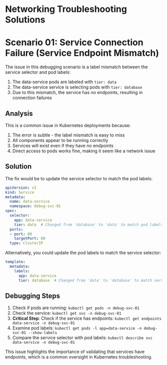 # Networking Troubleshooting Solutions

# Scenario 01: Service Connection Failure (Service Endpoint Mismatch)

The issue in this debugging scenario is a label mismatch between the service selector and pod labels:

1. The data-service pods are labeled with `tier: data`
2. The data-service service is selecting pods with `tier: database`
3. Due to this mismatch, the service has no endpoints, resulting in connection failures

## Analysis

This is a common issue in Kubernetes deployments because:

1. The error is subtle - the label mismatch is easy to miss
2. All components appear to be running correctly
3. Services will exist even if they have no endpoints
4. Direct access to pods works fine, making it seem like a network issue

## Solution

The fix would be to update the service selector to match the pod labels:

```yaml
apiVersion: v1
kind: Service
metadata:
  name: data-service
  namespace: debug-svc-01
spec:
  selector:
    app: data-service
    tier: data  # Changed from 'database' to 'data' to match pod labels
  ports:
  - port: 80
    targetPort: 80
  type: ClusterIP
```

Alternatively, you could update the pod labels to match the service selector:

```yaml
template:
  metadata:
    labels:
      app: data-service
      tier: database  # Changed from 'data' to 'database' to match service selector
```

## Debugging Steps

1. Check if pods are running: `kubectl get pods -n debug-svc-01`
2. Check the service: `kubectl get svc -n debug-svc-01`
3. **Critical Step**: Check if the service has endpoints: `kubectl get endpoints data-service -n debug-svc-01`
4. Examine pod labels: `kubectl get pods -l app=data-service -n debug-svc-01 --show-labels`
5. Compare the service selector with pod labels: `kubectl describe svc data-service -n debug-svc-01`

This issue highlights the importance of validating that services have endpoints, which is a common oversight in Kubernetes troubleshooting.
